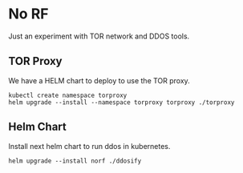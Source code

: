 # No RF
Just an experiment with TOR network and DDOS tools.

## TOR Proxy
We have a HELM chart to deploy to use the TOR proxy.

```shell
kubectl create namespace torproxy
helm upgrade --install --namespace torproxy torproxy ./torproxy
```

## Helm Chart
Install next helm chart to run ddos in kubernetes.

```shell
helm upgrade --install norf ./ddosify
```
